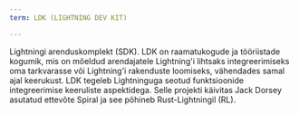 ```yaml
---
term: LDK (LIGHTNING DEV KIT)

---
```

Lightningi arenduskomplekt (SDK). LDK on raamatukogude ja tööriistade kogumik, mis on mõeldud arendajatele Lightning'i lihtsaks integreerimiseks oma tarkvarasse või Lightning'i rakenduste loomiseks, vähendades samal ajal keerukust. LDK tegeleb Lightninguga seotud funktsioonide integreerimise keeruliste aspektidega. Selle projekti käivitas Jack Dorsey asutatud ettevõte Spiral ja see põhineb Rust-Lightningil (RL).